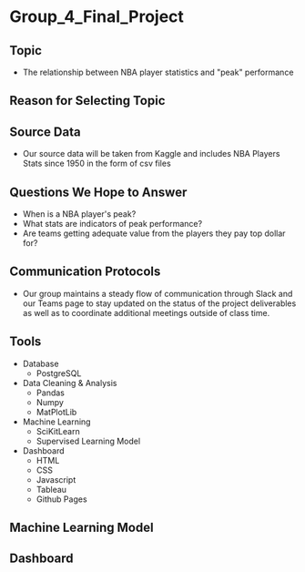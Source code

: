 # Group_4_Final_Project
## Topic
- The relationship between NBA player statistics and "peak" performance

## Reason for Selecting Topic


## Source Data
- Our source data will be taken from Kaggle and includes NBA Players Stats since 1950 in the form of csv files


## Questions We Hope to Answer
- When is a NBA player's peak?
- What stats are indicators of peak performance?
- Are teams getting adequate value from the players they pay top dollar for?


## Communication Protocols
- Our group maintains a steady flow of communication through Slack and our Teams page to stay updated on the status of the project deliverables as well as to coordinate additional meetings outside of class time. 


## Tools
- Database
	- PostgreSQL
- Data Cleaning & Analysis
	- Pandas
	- Numpy
	- MatPlotLib
- Machine Learning
	- SciKitLearn
	- Supervised Learning Model
- Dashboard
	- HTML
	- CSS
	- Javascript
	- Tableau
	- Github Pages

## Machine Learning Model

## Dashboard


